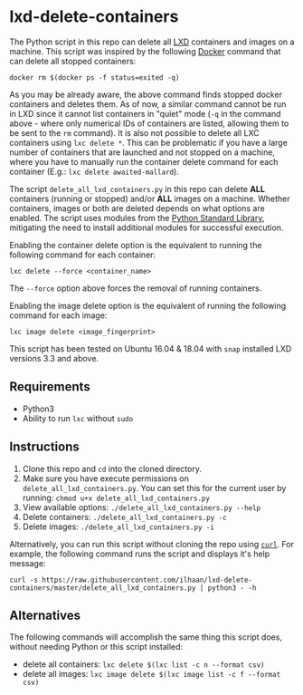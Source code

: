 # lxd-delete-containers

The Python script in this repo can delete all [LXD](https://linuxcontainers.org/lxd/) containers and images on a machine. This script was inspired by the following [Docker](https://www.docker.com/) command that can delete all stopped containers: 
```
docker rm $(docker ps -f status=exited -q)
```
As you may be already aware, the above command finds stopped docker containers and deletes them. As of now, a similar command cannot be run in LXD since it cannot list containers in "quiet" mode (`-q` in the command above - where only numerical IDs of containers are listed, allowing them to be sent to the `rm` command). It is also not possible to delete all LXC containers using `lxc delete *`. This can be problematic if you have a large number of containers that are launched and not stopped on a machine, where you have to manually run the container delete command for each container (E.g.: `lxc delete awaited-mallard`).

The script `delete_all_lxd_containers.py` in this repo can delete **ALL** containers (running or stopped) and/or **ALL** images on a machine. Whether containers, images or both are deleted depends on what options are enabled. The script uses modules from the [Python Standard Library](https://docs.python.org/3/library/), mitigating the need to install additional modules for successful execution. 

Enabling the container delete option is the equivalent to running the following command for each container: 
```
lxc delete --force <container_name> 
```
The `--force` option above forces the removal of running containers. 

Enabling the image delete option is the equivalent of running the following command for each image: 
```
lxc image delete <image_fingerprint>
```

This script has been tested on Ubuntu 16.04 & 18.04 with `snap` installed LXD versions 3.3 and above. 

## Requirements 
* Python3 
* Ability to run `lxc` without `sudo`

## Instructions
1. Clone this repo and `cd` into the cloned directory. 
2. Make sure you have execute permissions on `delete_all_lxd_containers.py`. You can set this for the current user by running: `chmod u+x delete_all_lxd_containers.py`
3. View available options: `./delete_all_lxd_containers.py --help`
4. Delete containers: `./delete_all_lxd_containers.py -c`
5. Delete images: `./delete_all_lxd_containers.py -i`

Alternatively, you can run this script without cloning the repo using [`curl`](https://curl.haxx.se/). For example, the following command runs the script and displays it's help message: 
```
curl -s https://raw.githubusercontent.com/ilhaan/lxd-delete-containers/master/delete_all_lxd_containers.py | python3 - -h 
```

## Alternatives
The following commands will accomplish the same thing this script does, without needing Python or this script installed:
* delete all containers:  `lxc delete $(lxc list -c n --format csv)`
* delete all images:      `lxc image delete $(lxc image list -c f --format csv)`
